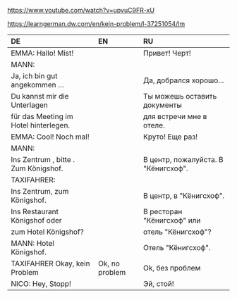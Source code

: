 ﻿https://www.youtube.com/watch?v=upvuC9FR-xU

https://learngerman.dw.com/en/kein-problem/l-37251054/lm


|DE|EN|RU|
|:---|:---|:---|
|EMMA: Hallo! Mist! | |Привет! Черт!
|MANN: | |
|Ja, ich bin gut angekommen … | |Да, добрался хорошо...
|Du kannst mir die Unterlagen | |Ты можешь оставить документы
|für das Meeting im Hotel hinterlegen. | |для встречи мне в отеле.
|EMMA: Cool! Noch mal! | |Круто! Еще раз!
|MANN: | |
|Ins Zentrum , bitte . Zum Königshof. | |В центр, пожалуйста. В "Кёнигсхоф".
|TAXIFAHRER: | |
|Ins Zentrum, zum Königshof. | |В центр, в "Кёнигсхоф".
|Ins Restaurant Königshof oder | |В ресторан "Кёнигсхоф" или
|zum Hotel Königshof? | |отель "Кёнигсхоф"?
|MANN: Hotel Königshof. | |Отель "Кёнигсхоф".
|TAXIFAHRER Okay, kein Problem| Ok, no problem| Ok, без проблем
|NICO: Hey, Stopp! | |Эй, стой!
